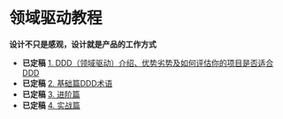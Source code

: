 # 领域驱动教程

**设计不只是感观，设计就是产品的工作方式**

* **已定稿** [1. DDD（领域驱动）介绍、优势劣势及如何评估你的项目是否适合DDD](./1/intro.md)
* **已定稿** [2. 基础篇DDD术语](./2/term.md)
* **已定稿** [3. 进阶篇](./3/README.md)
* **已定稿** [4. 实战篇](./4/README.md)
